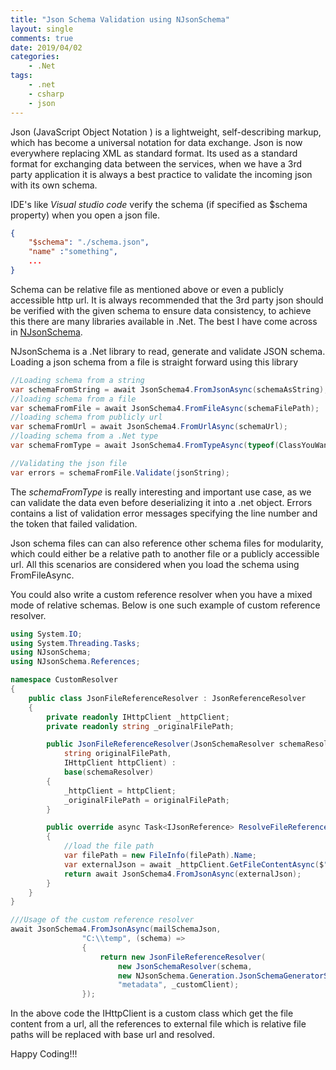 ```yaml
---
title: "Json Schema Validation using NJsonSchema"
layout: single
comments: true
date: 2019/04/02
categories:
    - .Net
tags:
    - .net
    - csharp
    - json
---
```

Json (JavaScript Object Notation ) is a lightweight, self-describing markup, which has become a universal notation for data exchange. Json is now everywhere replacing XML as standard format. Its used as a standard format for exchanging data between the services, when we have a 3rd party application it is always a best practice to validate the incoming json with its own schema.

IDE's like *Visual studio code* verify the schema (if specified as $schema property) when you open a json file.

```json
{
    "$schema": "./schema.json",
    "name" :"something",
    ... 
}
```

Schema can be relative file as mentioned above or even a publicly accessible http url. It is always recommended that the 3rd party json should be verified with the given schema to ensure data consistency, to achieve this there are many libraries available in .Net. The best I have come across in [NJsonSchema](https://github.com/RicoSuter/NJsonSchema).

NJsonSchema is a .Net library to read, generate and validate JSON schema. Loading a json schema from a file is straight forward using this library

```csharp
//Loading schema from a string
var schemaFromString = await JsonSchema4.FromJsonAsync(schemaAsString);
//loading schema from a file
var schemaFromFile = await JsonSchema4.FromFileAsync(schemaFilePath);
//loading schema from publicly url
var schemaFromUrl = await JsonSchema4.FromUrlAsync(schemaUrl);
//loading schema from a .Net type
var schemaFromType = await JsonSchema4.FromTypeAsync(typeof(ClassYouWantToDeserialize));

//Validating the json file
var errors = schemaFromFile.Validate(jsonString);
```

The *schemaFromType* is really interesting and important use case, as we can validate the data even before deserializing it into a .net object. Errors contains a list of validation error messages specifying the line number and the token that failed validation.

Json schema files can can also reference other schema files for modularity, which could either be a relative path to another file or a publicly accessible url. All this scenarios are considered when you load the schema using FromFileAsync.

You could also write a custom reference resolver when you have a mixed mode of relative schemas. Below is one such example of custom reference resolver.

```csharp
using System.IO;
using System.Threading.Tasks;
using NJsonSchema;
using NJsonSchema.References;

namespace CustomResolver
{
    public class JsonFileReferenceResolver : JsonReferenceResolver
    {
        private readonly IHttpClient _httpClient;
        private readonly string _originalFilePath;

        public JsonFileReferenceResolver(JsonSchemaResolver schemaResolver,
            string originalFilePath,
            IHttpClient httpClient) :
            base(schemaResolver)
        {
            _httpClient = httpClient;
            _originalFilePath = originalFilePath;
        }

        public override async Task<IJsonReference> ResolveFileReferenceAsync(string filePath)
        {
            //load the file path
            var filePath = new FileInfo(filePath).Name;
            var externalJson = await _httpClient.GetFileContentAsync($"{_originalFilePath}/{filePath}");
            return await JsonSchema4.FromJsonAsync(externalJson);
        }
    }
}

///Usage of the custom reference resolver
await JsonSchema4.FromJsonAsync(mailSchemaJson,
                "C:\\temp", (schema) =>
                {
                    return new JsonFileReferenceResolver(
                        new JsonSchemaResolver(schema,
                        new NJsonSchema.Generation.JsonSchemaGeneratorSettings()),
                        "metadata", _customClient);
                });
```

In the above code the IHttpClient is a custom class which get the file content from a url, all the references to external file which is relative file paths will be replaced with base url and resolved.

Happy Coding!!!